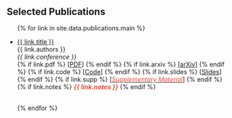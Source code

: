 <h1 id="publications"></h1>

<h2 style="margin: 60px 0px -15px;">Selected Publications</h2>

<br>
<ul>

{% for link in site.data.publications.main %}

 <li>
<a href="{{ link.pdf }}">{{ link.title }}</a>
  <br>
   {{ link.authors }}
  <br>
   <em>{{ link.conference }}</em> 
   <br>
   {% if link.pdf %} 
   [<a href="{{ link.pdf }}">PDF</a>]  
   {% endif %}
   {% if link.arxiv %} 
   [<a href="{{ link.arxiv }}">arXiv</a>]  
   {% endif %}
   {% if link.code %} 
   [<a href="{{ link.code }}">Code</a>]  
   {% endif %}
   {% if link.slides %} 
   [<a href="{{ link.code }}">Slides</a>]  
   {% endif %}
   {% if link.supp %} 
   [<a href="{{ link.supp }}"><i style="color:#e74d3c">Supplementary Material</i></a>]  
   {% endif %}
   {% if link.notes %} 
      <strong> <i style="color:#e74d3c">{{ link.notes }}</i></strong>
   {% endif %}
</li>
<br>

{% endfor %}

</ul>
